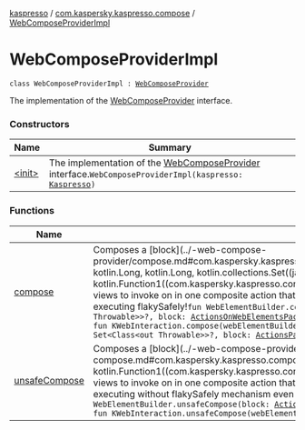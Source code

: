 [kaspresso](../../index.md) / [com.kaspersky.kaspresso.compose](../index.md) / [WebComposeProviderImpl](./index.md)

# WebComposeProviderImpl

`class WebComposeProviderImpl : `[`WebComposeProvider`](../-web-compose-provider/index.md)

The implementation of the [WebComposeProvider](../-web-compose-provider/index.md) interface.

### Constructors

| Name | Summary |
|---|---|
| [&lt;init&gt;](-init-.md) | The implementation of the [WebComposeProvider](../-web-compose-provider/index.md) interface.`WebComposeProviderImpl(kaspresso: `[`Kaspresso`](../../com.kaspersky.kaspresso.kaspresso/-kaspresso/index.md)`)` |

### Functions

| Name | Summary |
|---|---|
| [compose](compose.md) | Composes a [block](../-web-compose-provider/compose.md#com.kaspersky.kaspresso.compose.WebComposeProvider$compose(com.agoda.kakao.web.WebElementBuilder, kotlin.Long, kotlin.Long, kotlin.collections.Set((java.lang.Class((kotlin.Throwable)))), kotlin.Function1((com.kaspersky.kaspresso.compose.pack.ActionsOnWebElementsPack, kotlin.Unit)))/block) of actions with their web views to invoke on in one composite action that succeeds if at least one of it's parts succeeds. Please, be aware of `or` sections are executing flakySafely!`fun WebElementBuilder.compose(timeoutMs: Long?, intervalMs: Long?, allowedExceptions: Set<Class<out Throwable>>?, block: `[`ActionsOnWebElementsPack`](../../com.kaspersky.kaspresso.compose.pack/-actions-on-web-elements-pack/index.md)`.() -> Unit): Unit`<br>`fun KWebInteraction.compose(webElementBuilder: WebElementBuilder, timeoutMs: Long?, intervalMs: Long?, allowedExceptions: Set<Class<out Throwable>>?, block: `[`ActionsPack`](../../com.kaspersky.kaspresso.compose.pack/-actions-pack/index.md)`<KWebInteraction>.() -> Unit): Unit` |
| [unsafeCompose](unsafe-compose.md) | Composes a [block](../-web-compose-provider/unsafe-compose.md#com.kaspersky.kaspresso.compose.WebComposeProvider$unsafeCompose(com.agoda.kakao.web.WebElementBuilder, kotlin.Function1((com.kaspersky.kaspresso.compose.pack.ActionsOnWebElementsPack, kotlin.Unit)))/block) of actions with their web views to invoke on in one composite action that succeeds if at least one of it's parts succeeds. Please, be aware of `or` sections are executing without flakySafely mechanism     even though there may be flakySafely interceptors in your Kaspresso settings!`fun WebElementBuilder.unsafeCompose(block: `[`ActionsOnWebElementsPack`](../../com.kaspersky.kaspresso.compose.pack/-actions-on-web-elements-pack/index.md)`.() -> Unit): Unit`<br>`fun KWebInteraction.unsafeCompose(webElementBuilder: WebElementBuilder, block: `[`ActionsPack`](../../com.kaspersky.kaspresso.compose.pack/-actions-pack/index.md)`<KWebInteraction>.() -> Unit): Unit` |
